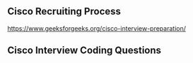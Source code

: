## Cisco Recruiting Process

https://www.geeksforgeeks.org/cisco-interview-preparation/

## Cisco Interview Coding Questions
